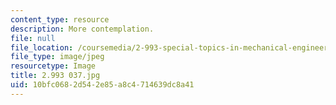 ```yaml
---
content_type: resource
description: More contemplation.
file: null
file_location: /coursemedia/2-993-special-topics-in-mechanical-engineering-the-art-and-science-of-boat-design-january-iap-2007/10bfc0682d542e85a8c4714639dc8a41_2993037.jpg
file_type: image/jpeg
resourcetype: Image
title: 2.993 037.jpg
uid: 10bfc068-2d54-2e85-a8c4-714639dc8a41
---
```

